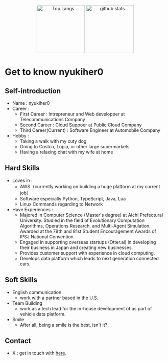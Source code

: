 <p align="center"> 
  <img alt="Top Langs" height="150px" src="https://github-readme-stats.vercel.app/api/top-langs/?username=nyukiher0&layout=compact&show_icons=true&theme=onedark" />
  <img alt="github stats" height="150px" src="https://github-readme-stats.vercel.app/api?username=nyukiher0&theme=onedark&show_icons=ture" />
</p>

# Get to know nyukiher0
## Self-introduction
- Name : nyukiher0
- Career : 
  - First Career : Intrepreneur and Web developper at Telecommunications Company
  - Second Career : Cloud Suppoer at Public Cloud Company
  - Third Career(Current) : Software Engineer at Automobile Company
- Hobby :
   - Taking a walk with my cuty dog
   - Going to Costco, Lopia, or other large supermarkets
   - Having a relaxing chat with my wife at home

## Hard Skills
- Loves in :
   - AWS（currently working on building a huge platform at my current job）
   - Software especially Python, TypeScript, Java, Lua
   - Linux Commands regarding to Network
- Have Experiences :
  - Majored in Computer Science (Master's degree) at Aichi Prefectural University. Studied in the field of Evolutionary Computation Algorithms, Operations Research, and Multi-Agent Simulation. Awarded at the 79th and 81st Student Encouragement Awards of IPSJ National Convention.
  - Engaged in supporting overseas startups (Otter.ai) in developing their business in Japan and creating new businesses. 
  - Provides customer support with experience in cloud computing.
  - Develops data platform which leads to next generation connected cars.

## Soft Skills
- English communication
  - work with a partner based in the U.S.
- Team Building
  - work as a tech lead for the in-house development of as part of vehicle data platform.
- Smile
  - After all, being a smile is the best, isn't it?

## Contact
- X : get in touch with [here](https://x.com/nyukiher0).